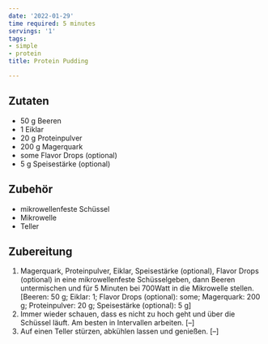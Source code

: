 ```yaml
---
date: '2022-01-29'
time required: 5 minutes
servings: '1'
tags:
- simple
- protein
title: Protein Pudding

---
```


## Zutaten
- 50 g Beeren
- 1 Eiklar
- 20 g Proteinpulver
- 200 g Magerquark
- some Flavor Drops (optional)
- 5 g Speisestärke (optional)

## Zubehör
- mikrowellenfeste Schüssel
- Mikrowelle
- Teller

## Zubereitung
 1. Magerquark, Proteinpulver, Eiklar, Speisestärke (optional), Flavor Drops (optional) in eine mikrowellenfeste Schüsselgeben, dann Beeren untermischen und für 5 Minuten bei 700Watt in die Mikrowelle stellen.
    [Beeren: 50 g; Eiklar: 1; Flavor Drops (optional): some; Magerquark: 200 g; Proteinpulver: 20 g; Speisestärke (optional): 5 g]
 2. Immer wieder schauen, dass es nicht zu hoch geht und über die Schüssel läuft. Am besten in Intervallen arbeiten.
    [–]
 3. Auf einen Teller stürzen, abkühlen lassen und genießen.
    [–]
